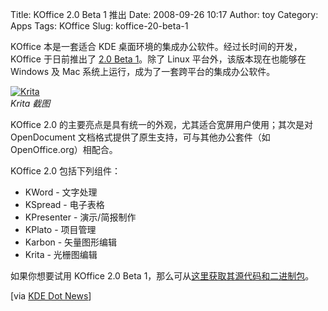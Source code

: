Title: KOffice 2.0 Beta 1 推出
Date: 2008-09-26 10:17
Author: toy
Category: Apps
Tags: KOffice
Slug: koffice-20-beta-1

KOffice 本是一套适合 KDE
桌面环境的集成办公软件。经过长时间的开发，KOffice 于日前推出了 [2.0 Beta
1](http://www.koffice.org/announcements/announce-2.0beta1.php)。除了
Linux 平台外，该版本现在也能够在 Windows 及 Mac
系统上运行，成为了一套跨平台的集成办公软件。

[![Krita](http://i.linuxtoy.org/i/2008/09/kritabeta-thumb.png)](http://i.linuxtoy.org/i/2008/09/kritabeta.png)  
*Krita 截图*

KOffice 2.0 的主要亮点是具有统一的外观，尤其适合宽屏用户使用；其次是对
OpenDocument 文档格式提供了原生支持，可与其他办公套件（如
OpenOffice.org）相配合。

KOffice 2.0 包括下列组件：

-   KWord - 文字处理
-   KSpread - 电子表格
-   KPresenter - 演示/简报制作
-   KPlato - 项目管理
-   Karbon - 矢量图形编辑
-   Krita - 光栅图编辑

如果你想要试用 KOffice 2.0 Beta
1，那么可从[这里获取其源代码和二进制包](http://www.koffice.org/releases/2.0beta1-release.php)。

[via [KDE Dot News](http://dot.kde.org/1222347961/)]
